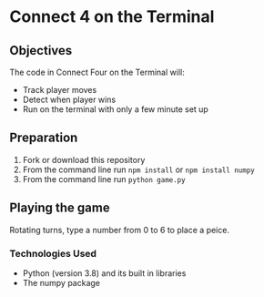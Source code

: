 # Connect 4 on the Terminal

## Objectives

The code in Connect Four on the Terminal will:

- Track player moves
- Detect when player wins
- Run on the terminal with only a few minute set up

## Preparation
1. Fork or download this repository
1. From the command line run `npm install` or `npm install numpy`
1. From the command line run `python game.py`

## Playing the game
Rotating turns, type a number from 0 to 6 to place a peice.

### Technologies Used
- Python (version 3.8) and its built in libraries
- The numpy package
